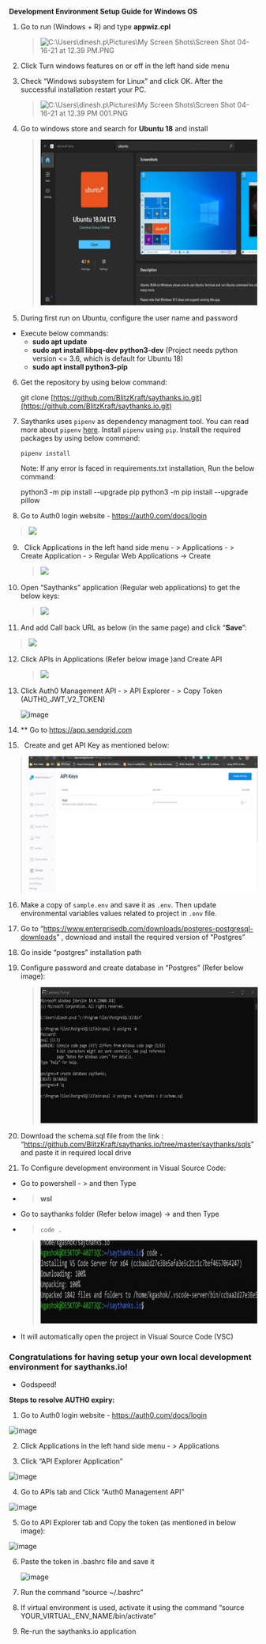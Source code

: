 ﻿**Development Environment Setup Guide for Windows OS**

1. Go to run (Windows + R) and type **appwiz.cpl**

   > ![C:\Users\dinesh.p\Pictures\My Screen Shots\Screen Shot 04-16-21 at 12.39 PM.PNG](Aspose.Words.a8e7dec5-037d-4b33-9c46-a86e9c3e100a.001.png)

2. Click Turn windows features on or off in the left hand side menu

3. Check “Windows subsystem for Linux” and click OK. After the successful installation restart your PC.

   > ![C:\Users\dinesh.p\Pictures\My Screen Shots\Screen Shot 04-16-21 at 12.39 PM 001.PNG](Aspose.Words.a8e7dec5-037d-4b33-9c46-a86e9c3e100a.002.png)

4. Go to windows store and search for **Ubuntu 18** and install

   > ![](Aspose.Words.a8e7dec5-037d-4b33-9c46-a86e9c3e100a.003.jpeg)

5. During first run on Ubuntu, configure the user name and password

- Execute below commands:
  - **sudo apt update**
  - **sudo apt install libpq-dev python3-dev** (Project needs python version <= 3.6, which is default for Ubuntu 18)
  - **sudo apt install python3-pip**

6. Get the repository by using below command:

   git clone [https://github.com/BlitzKraft/saythanks.io.git](https://github.com/BlitzKraft/saythanks.io.git)

7. Saythanks uses `pipenv` as dependency managment tool. You can read more about `pipenv` [here](https://realpython.com/pipenv-guide/). Install `pipenv` using `pip`. Install the required packages by using below command:

   ```
   pipenv install
   ```

   Note: If any error is faced in requirements.txt installation, Run the below command:

   python3 -m pip install --upgrade pip
   python3 -m pip install --upgrade pillow

8. Go to Auth0 login website - https://auth0.com/docs/login

> ![](Aspose.Words.a8e7dec5-037d-4b33-9c46-a86e9c3e100a.004.png)

9.  ` `Click Applications in the left hand side menu - > Applications - > Create Application - > Regular Web Applications -> Create

    > ![](Aspose.Words.a8e7dec5-037d-4b33-9c46-a86e9c3e100a.005.png)

10. Open “Saythanks” application (Regular web applications) to get the below keys:

    > ![](Aspose.Words.a8e7dec5-037d-4b33-9c46-a86e9c3e100a.006.png)

11. And add Call back URL as below (in the same page) and click “**Save**”:

> ![](Aspose.Words.a8e7dec5-037d-4b33-9c46-a86e9c3e100a.007.png)

12. Click APIs in Applications (Refer below image )and Create API

    > ![](Aspose.Words.a8e7dec5-037d-4b33-9c46-a86e9c3e100a.008.png)

13. Click Auth0 Management API - > API Explorer - > Copy Token (AUTH0_JWT_V2_TOKEN)

    ![image](https://user-images.githubusercontent.com/63831132/149557084-3da38b01-97ad-4fba-aa71-9c8a91bf1454.png)

14. \*\* Go to <https://app.sendgrid.com>

15. ` `Create and get API Key as mentioned below:

> ![](Aspose.Words.a8e7dec5-037d-4b33-9c46-a86e9c3e100a.009.jpeg)

16. Make a copy of `sample.env` and save it as `.env`. Then update environmental variables values related to project in `.env` file.

17. Go to “<https://www.enterprisedb.com/downloads/postgres-postgresql-downloads>” , download and install the required version of “Postgres”

18. Go inside “postgres” installation path
19. Configure password and create database in “Postgres” (Refer below image):

    > ![](Aspose.Words.a8e7dec5-037d-4b33-9c46-a86e9c3e100a.010.jpeg)

20. Download the schema.sql file from the link : “<https://github.com/BlitzKraft/saythanks.io/tree/master/saythanks/sqls>” and paste it in required local drive

21. To Configure development environment in Visual Source Code:

- Go to powershell - > and then Type
- > **wsl**
- Go to saythanks folder (Refer below image) -> and then Type
- > `code .`

  > ![](Aspose.Words.a8e7dec5-037d-4b33-9c46-a86e9c3e100a.011.jpeg)

- It will automatically open the project in Visual Source Code (VSC)

### Congratulations for having setup your own local development environment for saythanks.io!

- Godspeed!

**Steps to resolve AUTH0 expiry:**

1. Go to Auth0 login website - https://auth0.com/docs/login

![image](https://user-images.githubusercontent.com/63831132/149557335-1856e60c-cede-449a-bc97-8b3763728909.png)

2. Click Applications in the left hand side menu - > Applications

3. Click “API Explorer Application”

![image](https://user-images.githubusercontent.com/63831132/149557423-79bf9a7e-cac8-44c9-8a10-6eadb7de872d.png)

4. Go to APIs tab and Click “Auth0 Management API”

![image](https://user-images.githubusercontent.com/63831132/149557472-f50a5b5a-f6f4-47cb-9af5-a297b9ca07e3.png)

5. Go to API Explorer tab and Copy the token (as mentioned in below image):

![image](https://user-images.githubusercontent.com/63831132/149557543-654194f3-1b4c-4099-a0bc-8110332fbec2.png)

6. Paste the token in .bashrc file and save it

   ![image](https://user-images.githubusercontent.com/63831132/149557575-26436aea-cdac-4bc2-b8ba-f8ee99d1b22a.png)

7. Run the command “source ~/.bashrc”
8. If virtual environment is used, activate it using the command “source YOUR_VIRTUAL_ENV_NAME/bin/activate”
9. Re-run the saythanks.io application
